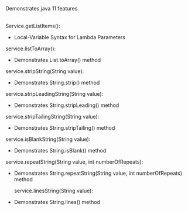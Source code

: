 Demonstrates java 11 features <br/><br/>

Service.getListItems():
-  Local-Variable Syntax for Lambda Parameters

 service.listToArray():
-  Demonstrates List.toArray() method

 service.stripString(String value):
 - Demonstrates String.strip() method

 service.stripLeadingString(String value):
 - Demonstrates String.stripLeading() method

  service.stripTailingString(String value):
 - Demonstrates String.stripTailing() method

  service.isBlankString(String value):
 - Demonstrates String.isBlank() method

  service.repeatString(String value, int numberOfRepeats):
 - Demonstrates String.repeatString(String value, int numberOfRepeats) method

   service.linesString(String value):
 - Demonstrates String.lines() method
